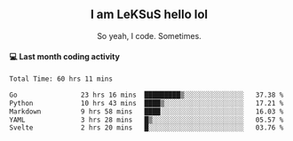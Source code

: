 <h2 align="center">I am LeKSuS hello lol</h2>
<p align="center">So yeah, I code. Sometimes.</p>

#### :computer: Last month coding activity
<!--START_SECTION:waka-->

```txt
Total Time: 60 hrs 11 mins

Go                23 hrs 16 mins  █████████▒░░░░░░░░░░░░░░░   37.38 %
Python            10 hrs 43 mins  ████▒░░░░░░░░░░░░░░░░░░░░   17.21 %
Markdown          9 hrs 58 mins   ████░░░░░░░░░░░░░░░░░░░░░   16.03 %
YAML              3 hrs 28 mins   █▒░░░░░░░░░░░░░░░░░░░░░░░   05.57 %
Svelte            2 hrs 20 mins   █░░░░░░░░░░░░░░░░░░░░░░░░   03.76 %
```

<!--END_SECTION:waka-->

